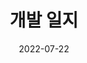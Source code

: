 ---
title: "개발 일지"
date: "2022-07-22"
last_modified_at: "2022-07-22"
category: dinner-project-dev-log
---